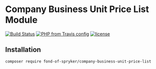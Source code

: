 # Company Business Unit Price List Module
[![Build Status](https://travis-ci.org/fond-of/spryker-company-business-unit-price-list.svg?branch=master)](https://travis-ci.org/fond-of/spryker-company-business-unit-price-list)
[![PHP from Travis config](https://img.shields.io/travis/php-v/fond-of/spryker-company-business-unit-price-list.svg)](https://php.net/)
[![license](https://img.shields.io/github/license/fond-of/spryker-company-business-unit-price-list.svg)](https://packagist.org/packages/fond-of-spryker/company-business-unit-price-list)

## Installation

```
composer require fond-of-spryker/company-business-unit-price-list
```
